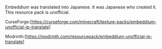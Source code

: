Embeddium was translated into Japanese.
It was Japanese who created it.
This resource pack is unofficial.

CurseForge:[https://curseforge.com/minecraft/texture-packs/embeddium-unofficial-jp-translate]

Modrinth:[https://modrinth.com/resourcepack/embeddium-unofficial-jp-translate]

